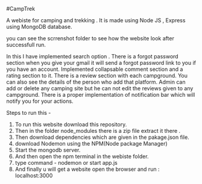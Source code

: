 #CampTrek

A webiste for camping and trekking . 
It is made using Node JS , Express using MongoDB database.


you can see the scrrenshot folder to see how the website look after successfull run.


In this I have implemented search option . 
There is a forgot password section when you give your gmail it will send a forgot password link to you if you have an account.
Implemented collapsable comment section and a rating section to it.
There is a review section with each campground.
You can also see the details of the person who add that platform.
Admin can add or delete any camping site but he can not edit the reviews given to any campground.
There is a proper implementation of notification bar which will notify you for your actions.

Steps to run this -
1. To run this website download this repository.
2. Then in the folder node_modules there is a zip file extract it there .
3. Then download dependencies which are given in the pakage.json file.
4. download Nodemon using the NPM(Node package Manager)
5. Start the mongodb server.
6. And then open the npm terminal in the webiste folder.
7. type command - nodemon  or start app.js
8. And finally u will get a website open the browser and run : localhost:3000





